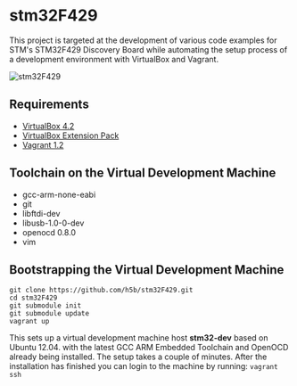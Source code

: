 # stm32F429

This project is targeted at the development of various code examples for STM's
STM32F429 Discovery Board while automating the setup process of a development
environment with VirtualBox and Vagrant.

![stm32F429](doc/img/stm32f429iDISC.png)

## Requirements

* [VirtualBox 4.2](https://www.virtualbox.org)
* [VirtualBox Extension Pack](http://download.virtualbox.org/virtualbox/)
* [Vagrant 1.2](http://vagrantup.com)

## Toolchain on the Virtual Development Machine

* gcc-arm-none-eabi
* git
* libftdi-dev
* libusb-1.0-0-dev
* openocd 0.8.0
* vim

## Bootstrapping the Virtual Development Machine

```
git clone https://github.com/h5b/stm32F429.git
cd stm32F429
git submodule init
git submodule update
vagrant up
```

This sets up a virtual development machine host __stm32-dev__ based on Ubuntu
12.04. with the latest GCC ARM Embedded Toolchain and OpenOCD already being
installed. The setup takes a couple of minutes. After the installation has
finished you can login to the machine by running: `vagrant ssh`
